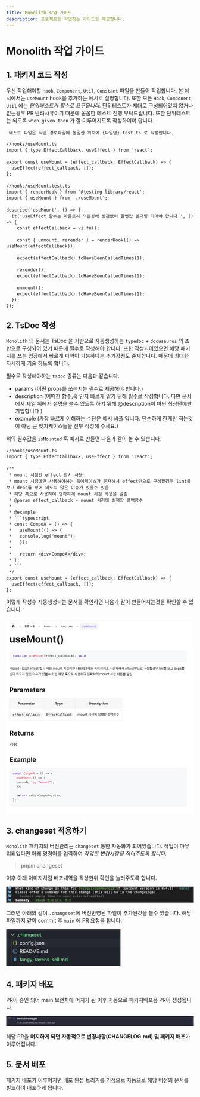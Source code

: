 ```yaml
---
title: Monolith 작업 가이드
description: 프로젝트를 작업하는 가이드를 제공합니다.
---
```


# Monolith 작업 가이드

## 1. 패키지 코드 작성

우선 작업해야할 `Hook`, `Component`, `Util`, `Constant` 파일을 만들어 작업합니다.
본 예시에서는 `useMount` hook을 추가하는 예시로 설명합니다. 또한 모든 `Hook`, `Component`, `Util` 에는 _단위테스트가 필수로 요구됩니다._
단위테스트가 제대로 구성되어있지 않거나 없는경우 PR 반려사유이기 때문에 꼼꼼한 테스트 진행 부탁드립니다.
또한 단위테스트는 되도록 `when given then` 가 잘 이루어지도록 작성하여야 합니다.

```
 테스트 파일은 작업 경로파일에 동일한 위치에 {파일명}.test.ts 로 작성합니다.
```

```tsx
//hooks/useMount.ts
import { type EffectCallback, useEffect } from 'react';

export const useMount = (effect_callback: EffectCallback) => {
  useEffect(effect_callback, []);
};

//hooks/useMount.test.ts
import { renderHook } from '@testing-library/react';
import { useMount } from './useMount';

describe('useMount', () => {
  it('useEffect 함수는 마운트시 의존성에 상관없이 한번만 렌더링 되어야 합니다.', () => {
    const effectCallback = vi.fn();

    const { unmount, rerender } = renderHook(() => useMount(effectCallback));

    expect(effectCallback).toHaveBeenCalledTimes(1);

    rerender();
    expect(effectCallback).toHaveBeenCalledTimes(1);

    unmount();
    expect(effectCallback).toHaveBeenCalledTimes(1);
  });
});
```

## 2. TsDoc 작성

`Monolith` 의 문서는 TsDoc 을 기반으로 자동생성하는 `typedoc` + `docusaurus` 의 조합으로 구성되어 있기 때문에 필수로 작성해야 합니다.
또한 작성되어있으면 해당 패키지를 쓰는 입장에서 빠르게 파악이 가능하다는 추가장점도 존재합니다. 때문에 최대한 자세하게 기술 하도록 합니다.

필수로 작성해야하는 `tsdoc` 종류는 다음과 같습니다.

- params (어떤 props를 쓰는지는 필수로 제공해야 합니다.)
- description (어떠한 함수,훅 인지 빠르게 알기 위해 필수로 작성합니다. 다만 문서에서 제일 위에서 설명을 볼수 있도록 하기 위해 @description이 아닌 최상단에만 기입합니다 )
- example (가장 빠르게 이해하는 수단은 예시 샘플 입니다. 단순하게 한개만 적는것이 아닌 큰 엣지케이스들을 전부 작성해 주세요.)

위의 필수값을 `isMounted` 훅 예시로 만들면 다음과 같이 볼 수 있습니다.

````tsx
//hooks/useMount.ts
import { type EffectCallback, useEffect } from 'react';

/**
 * mount 시점만 effect 할시 사용
 * mount 시점에만 사용해야하는 특이케이스가 존재해서 effect만으로 구성할경우 lint를 보고 deps를 넣어 의도치 않은 이슈가 있을수 있음
 * 해당 훅으로 사용하여 명확하게 mount 시점 사용을 알림
 * @param effect_callback - mount 시점에 실행할 콜백함수
 *
 * @example
 * ```typescript
 * const CompoA = () => {
 *   useMount(() => {
 *   console.log("mount");
 *   });
 *
 *   return <div>CompoA</div>;
 * };
 * ```
 */
export const useMount = (effect_callback: EffectCallback) => {
  useEffect(effect_callback, []);
};
````

이렇게 작성후 자동생성되는 문서를 확인하면 다음과 같이 만들어지는것을 확인할 수 있습니다.

![기여_1번이미지.png](./images/기여_1번이미지.png)

## 3. changeset 적용하기

`Monolith` 패키지의 버전관리는 `changeset` 통한 자동화가 되어있습니다.
작업이 마무리되었다면 아래 명령어를 입력하여 _작업한 변경사항을 적어주도록 합니다._

> pnpm changeset

이후 아래 이미지처럼 배포내역을 작성한위 확인을 눌러주도록 합니다.

![기여_1번이미지.png](./images/기여_2번이미지v2.png)

그러면 아래와 같이 `.changeset`에 버전반영된 파일이 추가된것을 볼수 있습니다. 해당파일까지 같이 commit 후 `main` 에 PR 요청을 합니다.

![기여_1번이미지.png](./images/기여_3번이미지.png)

## 4. 패키지 배포

PR이 승인 되어 main 브랜치에 머지가 된 이후 자동으로 패키지배포용 PR이 생성됩니다.

![기여_1번이미지.png](./images/기여_4번이미지.png)

해당 PR을 **머지하게 되면 자동적으로 변경사항(CHANGELOG.md) 및 패키지 배포**가 이루어집니다.!

## 5. 문서 배포

패키지 배포가 이루어지면 배포 완성 트리거를 기점으로 자동으로 해당 버전의 문서를 빌드하여 배포하게 됩니다.
